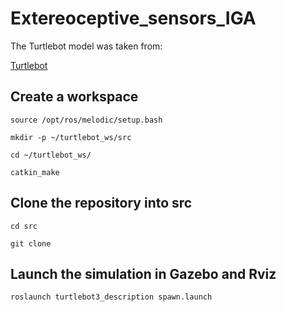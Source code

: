 # Extereoceptive_sensors_IGA

The Turtlebot model was taken from:

[Turtlebot](https://github.com/turtlebot/turtlebot)

## Create a workspace

`source /opt/ros/melodic/setup.bash`

`mkdir -p ~/turtlebot_ws/src`

`cd ~/turtlebot_ws/`

`catkin_make`

## Clone the repository into src

`cd src`

`git clone `

## Launch the simulation in Gazebo and Rviz

`roslaunch turtlebot3_description spawn.launch`

